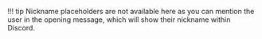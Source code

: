 !!! tip Nickname placeholders are not available here as you can mention the user in the opening message, which will show their nickname within Discord.
